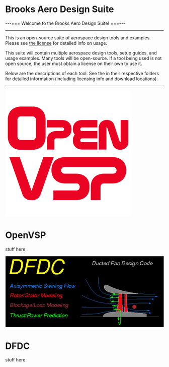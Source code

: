 # Brooks Aero Design Suite

---=== Welcome to the Brooks Aero Design Suite! ===---


--------------------------------------------
This is an open-source suite of aerospace design tools and examples.
Please see [the license](LICENSE.md) for detailed info on usage.

This suite will contain multiple aerospace design tools, setup guides,
and usage examples.
Many tools will be open-source. If a tool being used is not open source,
the user must obtain a license on their own to use it.

Below are the descriptions of each tool. See the <readme> in their
respective folders for detailed information (including licensing info
and download locations).

--------------------------------------------
![VSPlogo](OpenVSP/openvsplogo.png)
# OpenVSP
stuff here

![DFDClogo](DFDC/dfdclogo.JPG)
# DFDC
stuff here
